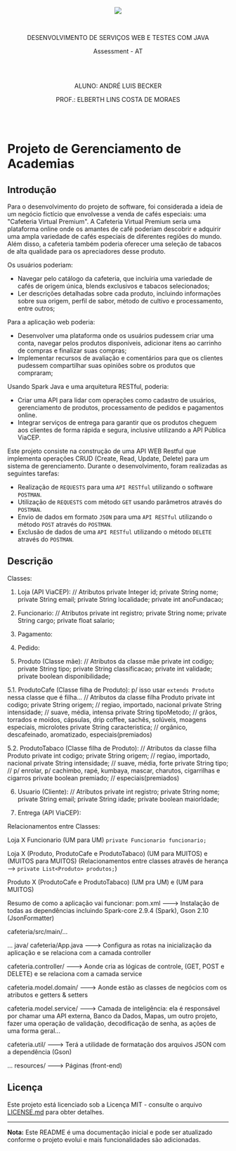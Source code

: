 <p align="center">
  <img src="https://github.com/andrebecker84/AppWebASPNETcoreTP2/assets/39974878/2c3a2ab1-5789-47d3-ade6-e300e2b8af69">
</p>
<br>

<p align="center">DESENVOLVIMENTO DE SERVIÇOS WEB E TESTES COM JAVA</p>

<p align="center">Assessment - AT</p>
<br><br>

<p align="center">ALUNO: ANDRÉ LUIS BECKER</p>
<p align="center">PROF.: ELBERTH LINS COSTA DE MORAES</p>
<br><br>

# Projeto de Gerenciamento de Academias

## Introdução

Para o desenvolvimento do projeto de software, foi considerada a ideia de um negócio fictício que envolvesse a venda de cafés especiais: uma "Cafeteria Virtual Premium". 
A Cafeteria Virtual Premium seria uma plataforma online onde os amantes de café poderiam descobrir e adquirir uma ampla variedade de cafés especiais de diferentes regiões do mundo. Além disso, a cafeteria também poderia oferecer uma seleção de tabacos de alta qualidade para os apreciadores desse produto.

Os usuários poderiam:
-	Navegar pelo catálogo da cafeteria, que incluiria uma variedade de cafés de origem única, blends exclusivos e tabacos selecionados;
-	Ler descrições detalhadas sobre cada produto, incluindo informações sobre sua origem, perfil de sabor, método de cultivo e processamento, entre outros;

Para a aplicação web poderia:
-	Desenvolver uma plataforma onde os usuários pudessem criar uma conta, navegar pelos produtos disponíveis, adicionar itens ao carrinho de compras e finalizar suas compras;
-	Implementar recursos de avaliação e comentários para que os clientes pudessem compartilhar suas opiniões sobre os produtos que compraram;

Usando Spark Java e uma arquitetura RESTful, poderia:
-	Criar uma API para lidar com operações como cadastro de usuários, gerenciamento de produtos, processamento de pedidos e pagamentos online.
-	Integrar serviços de entrega para garantir que os produtos cheguem aos clientes de forma rápida e segura, inclusive utilizando a API Pública ViaCEP.

Este projeto consiste na construção de uma API WEB Restful que implementa operações CRUD (Create, Read, Update, Delete) para um sistema de gerenciamento. Durante o desenvolvimento, foram realizadas as seguintes tarefas:

- Realização de `REQUESTS` para uma `API RESTful` utilizando o software `POSTMAN`.
- Utilização de `REQUESTS` com método `GET` usando parâmetros através do `POSTMAN`.
- Envio de dados em formato `JSON` para uma `API RESTful` utilizando o método `POST` através do `POSTMAN`.
- Exclusão de dados de uma `API RESTful` utilizando o método `DELETE` através do `POSTMAN`.

## Descrição

 Classes:

1. Loja (API ViaCEP):
	// Atributos
		private Integer id;
		private String nome;
		private String email;
		private String localidade;
		private int anoFundacao;


2. Funcionario:
	// Atributos
		private int registro;
		private String nome;
		private String cargo;
		private float salario;


3. Pagamento:
4. Pedido:

5. Produto (Classe mãe):
	// Atributos da classe mãe
		private int codigo;
		private String tipo;
		private String classificacao;
		private int validade;
		private boolean disponibilidade;

5.1. ProdutoCafe (Classe filha de Produto): p/ isso usar `extends Produto` nessa classe que é filha...
	// Atributos da classe filha Produto
		private int codigo;
		private String origem;         // regiao, importado, nacional
		private String intensidade;    // suave, média, intensa
		private String tipoMetodo;     // grãos, torrados e moídos, cápsulas, drip coffee, sachês, solúveis, moagens especiais, microlotes
		private String caracteristica; // orgânico, descafeinado, aromatizado, especiais(premiados)

5.2. ProdutoTabaco (Classe filha de Produto):
	// Atributos da classe filha Produto
		private int codigo;
		private String origem;         // regiao, importado, nacional
		private String intensidade;    // suave, média, forte
		private String tipo;           // p/ enrolar, p/ cachimbo, rapé, kumbaya, mascar, charutos, cigarrilhas e cigarros
		private boolean premiado;      // especiais(premiados)

6. Usuario (Cliente):
	// Atributos
		private int registro;
		private String nome;
		private String email;
		private String idade;
		private boolean maiorIdade;

7. Entrega (API ViaCEP):




Relacionamentos entre Classes:

Loja X Funcionario (UM para UM) `private Funcionario funcionario;`

Loja X (Produto, ProdutoCafe e ProdutoTabaco) (UM para MUITOS) e (MUITOS para MUITOS) 
(Relacionamentos entre classes através de herança --> `private List<Produto> produtos;`)

Produto X (ProdutoCafe e ProdutoTabaco) (UM pra UM) e (UM para MUITOS)


Resumo de como a aplicação vai funcionar:
pom.xml                  ---> Instalação de todas as dependências incluindo Spark-core 2.9.4 (Spark), Gson 2.10 (JsonFormatter)

cafeteria/src/main/...

... java/
cafeteria/App.java       ---> Configura as rotas na inicialização da aplicação e se relaciona com a camada controller

cafeteria.controller/    ---> Aonde cria as lógicas de controle, (GET, POST e DELETE) e se relaciona com a camada service

cafeteria.model.domain/  ---> Aonde estão as classes de negócios com os atributos e getters & setters

cafeteria.model.service/ ---> Camada de inteligência: ela é responsável por chamar uma API externa, Banco da Dados, Mapas, um outro projeto, fazer uma operação de validação, decodificação de senha, as ações de uma forma geral...

cafeteria.util/          ---> Terá a utilidade de formatação dos arquivos JSON com a dependência (Gson)

... resources/           ---> Páginas (front-end)

## Licença

Este projeto está licenciado sob a Licença MIT - consulte o arquivo [LICENSE.md](LICENSE.md) para obter detalhes.

---
**Nota:** Este README é uma documentação inicial e pode ser atualizado conforme o projeto evolui e mais funcionalidades são adicionadas.

